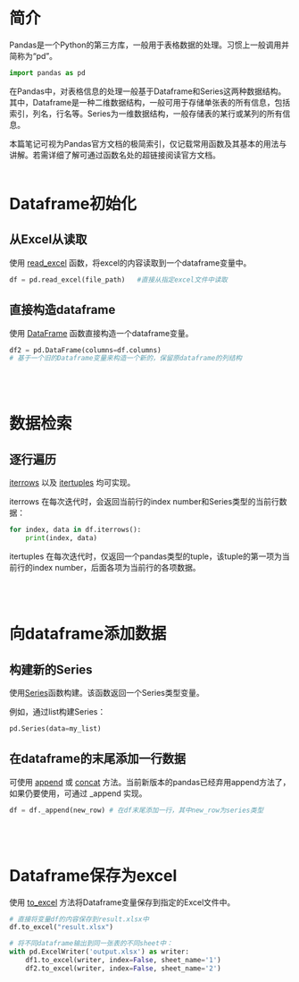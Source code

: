 # 简介
Pandas是一个Python的第三方库，一般用于表格数据的处理。习惯上一般调用并简称为“pd”。
```py
import pandas as pd
```

在Pandas中，对表格信息的处理一般基于Dataframe和Series这两种数据结构。其中，Dataframe是一种二维数据结构，一般可用于存储单张表的所有信息，包括索引，列名，行名等。Series为一维数据结构，一般存储表的某行或某列的所有信息。

本篇笔记可视为Pandas官方文档的极简索引，仅记载常用函数及其基本的用法与讲解。若需详细了解可通过函数名处的超链接阅读官方文档。
<br/><br/>

# Dataframe初始化
## 从Excel从读取
使用 [read_excel](https://pandas.pydata.org/docs/reference/api/pandas.read_excel.html) 函数，将excel的内容读取到一个dataframe变量中。

```py
df = pd.read_excel(file_path)   #直接从指定excel文件中读取
```

## 直接构造dataframe
使用 [DataFrame](https://pandas.pydata.org/docs/reference/api/pandas.DataFrame.html) 函数直接构造一个dataframe变量。
```py
df2 = pd.DataFrame(columns=df.columns) 
# 基于一个旧的Dataframe变量来构造一个新的，保留原dataframe的列结构
```


<br/><br/>

# 数据检索
## 逐行遍历
[iterrows](https://pandas.pydata.org/docs/reference/api/pandas.DataFrame.iterrows.html) 以及 [itertuples](https://pandas.pydata.org/docs/reference/api/pandas.DataFrame.itertuples.html) 均可实现。

iterrows 在每次迭代时，会返回当前行的index number和Series类型的当前行数据：
```py
for index, data in df.iterrows():
    print(index, data)
```

itertuples 在每次迭代时，仅返回一个pandas类型的tuple，该tuple的第一项为当前行的index number，后面各项为当前行的各项数据。



<br/><br/>

# 向dataframe添加数据
## 构建新的Series
使用[Series](https://pandas.pydata.org/docs/reference/api/pandas.Series.html)函数构建。该函数返回一个Series类型变量。

例如，通过list构建Series：
```python
pd.Series(data=my_list)
```

## 在dataframe的末尾添加一行数据
可使用 [append](https://pandas.pydata.org/pandas-docs/version/1.4/reference/api/pandas.DataFrame.append.html) 或 [concat](https://pandas.pydata.org/docs/reference/api/pandas.concat.html) 方法。当前新版本的pandas已经弃用append方法了，如果仍要使用，可通过 _append 实现。

```py
df = df._append(new_row) # 在df末尾添加一行，其中new_row为series类型
```

<br/><br/>

# Dataframe保存为excel
使用 [to_excel](https://pandas.pydata.org/docs/reference/api/pandas.DataFrame.to_excel.html) 方法将Dataframe变量保存到指定的Excel文件中。

```py
# 直接将变量df的内容保存到result.xlsx中
df.to_excel("result.xlsx")

# 将不同dataframe输出到同一张表的不同sheet中：
with pd.ExcelWriter('output.xlsx') as writer:  
    df1.to_excel(writer, index=False, sheet_name='1')
    df2.to_excel(writer, index=False, sheet_name='2')

```